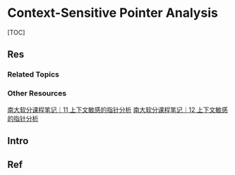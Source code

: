# Context-Sensitive Pointer Analysis

[TOC]



## Res
### Related Topics


### Other Resources
[南大软分课程笔记｜11 上下文敏感的指针分析](https://blog.wohin.me/posts/nju-program-analysis-11/)
[南大软分课程笔记｜12 上下文敏感的指针分析](https://blog.wohin.me/posts/nju-program-analysis-12/)



## Intro



## Ref
